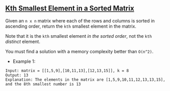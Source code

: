 ## [Kth Smallest Element in a Sorted Matrix](https://leetcode.com/problems/kth-smallest-element-in-a-sorted-matrix/)

Given an `n x n` matrix where each of the rows and columns is sorted in ascending order, return the `kth` smallest element in the matrix.

Note that it is the `kth` smallest element *in the sorted order*, not the `kth` *distinct* element.

You must find a solution with a memory complexity better than `O(n^2)`.


- Example 1:
```
Input: matrix = [[1,5,9],[10,11,13],[12,13,15]], k = 8
Output: 13
Explanation: The elements in the matrix are [1,5,9,10,11,12,13,13,15], and the 8th smallest number is 13
```
